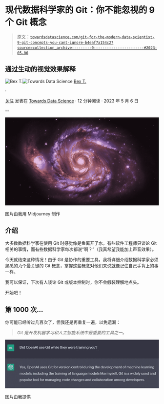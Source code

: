 # 现代数据科学家的 Git：你不能忽视的 9 个 Git 概念

> 原文：[`towardsdatascience.com/git-for-the-modern-data-scientist-9-git-concepts-you-cant-ignore-b4eaf7a154c2?source=collection_archive---------0-----------------------#2023-05-06`](https://towardsdatascience.com/git-for-the-modern-data-scientist-9-git-concepts-you-cant-ignore-b4eaf7a154c2?source=collection_archive---------0-----------------------#2023-05-06)

## 通过生动的视觉效果解释

[](https://ibexorigin.medium.com/?source=post_page-----b4eaf7a154c2--------------------------------)![Bex T.](https://ibexorigin.medium.com/?source=post_page-----b4eaf7a154c2--------------------------------)[](https://towardsdatascience.com/?source=post_page-----b4eaf7a154c2--------------------------------)![Towards Data Science](https://towardsdatascience.com/?source=post_page-----b4eaf7a154c2--------------------------------) [Bex T.](https://ibexorigin.medium.com/?source=post_page-----b4eaf7a154c2--------------------------------)

·

[关注](https://medium.com/m/signin?actionUrl=https%3A%2F%2Fmedium.com%2F_%2Fsubscribe%2Fuser%2F39db050c2ac2&operation=register&redirect=https%3A%2F%2Ftowardsdatascience.com%2Fgit-for-the-modern-data-scientist-9-git-concepts-you-cant-ignore-b4eaf7a154c2&user=Bex+T.&userId=39db050c2ac2&source=post_page-39db050c2ac2----b4eaf7a154c2---------------------post_header-----------) 发表在 [Towards Data Science](https://towardsdatascience.com/?source=post_page-----b4eaf7a154c2--------------------------------) · 12 分钟阅读 · 2023 年 5 月 6 日 [](https://medium.com/m/signin?actionUrl=https%3A%2F%2Fmedium.com%2F_%2Fvote%2Ftowards-data-science%2Fb4eaf7a154c2&operation=register&redirect=https%3A%2F%2Ftowardsdatascience.com%2Fgit-for-the-modern-data-scientist-9-git-concepts-you-cant-ignore-b4eaf7a154c2&user=Bex+T.&userId=39db050c2ac2&source=-----b4eaf7a154c2---------------------clap_footer-----------)

--

[](https://medium.com/m/signin?actionUrl=https%3A%2F%2Fmedium.com%2F_%2Fbookmark%2Fp%2Fb4eaf7a154c2&operation=register&redirect=https%3A%2F%2Ftowardsdatascience.com%2Fgit-for-the-modern-data-scientist-9-git-concepts-you-cant-ignore-b4eaf7a154c2&source=-----b4eaf7a154c2---------------------bookmark_footer-----------)![](img/2df9ea9d0ee942c7ecabd1db26dc4e5b.png)

图片由我用 Midjourney 制作

## 介绍

大多数数据科学家在使用 Git 时感觉像是鱼离开了水。有些软件工程师只谈论 Git 相关的事情，而有些数据科学家每次都说“啊？”（我真希望我能加上声音效果）。

今天就结束这种情况！由于 Git 是协作的重要工具，我将详细介绍数据科学家必须熟悉的*九*个最关键的 Git 概念，掌握这些概念对他们来说就像记住自己手背上的事一样。

我可以保证，下次有人谈论 Git 或版本控制时，你不会假装理解地点头。

开始吧！

## 第 1000 次…

你可能已经听过几百次了，但我还是再重复一遍，以免遗漏：

> *Git 是开发机器学习和人工智能系统中最重要的工具之一。*

![](img/a10be2945aa15fe0a62bf6092f20d94c.png)

图片由我提供
